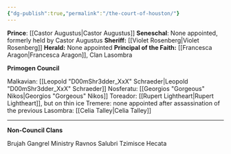 ```yaml
---
{"dg-publish":true,"permalink":"/the-court-of-houston/"}
---
```




**Prince**: [[Castor Augustus\|Castor Augustus]]
**Seneschal**: None appointed, formerly held by Castor Augustus 
**Sheriff:** [[Violet Rosenberg\|Violet Rosenberg]] 
**Herald:** None appointed 
**Principal of the Faith:** [[Francesca Aragon\|Francesca Aragon]], Clan Lasombra

**Primogen Council**

Malkavian: [[Leopold "D00mShr3dder_XxX" Schraeder\|Leopold "D00mShr3dder_XxX" Schraeder]]
Nosferatu: [[Georgios "Gorgeous" Nikos\|Georgios "Gorgeous" Nikos]]
Toreador: [[Rupert Lightheart\|Rupert Lightheart]], but on thin ice
Tremere: none appointed after assassination of the previous 
Lasombra: [[Celia Talley\|Celia Talley]]

---

**Non-Council Clans**

Brujah
Gangrel
Ministry
Ravnos
Salubri
Tzimisce
Hecata